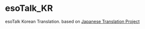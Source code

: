 esoTalk_KR
==========

esoTalk Korean Translation.
based on [Japanese Translation Project](https://github.com/Pigmiral/esoTalk_JP)
